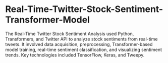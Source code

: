 # Real-Time-Twitter-Stock-Sentiment-Transformer-Model
The Real-Time Twitter Stock Sentiment Analysis used Python, Transformers, and Twitter API to analyze stock sentiments from real-time tweets. It involved data acquisition, preprocessing, Transformer-based model training, real-time sentiment classification, and visualizing sentiment trends. Key technologies included TensorFlow, Keras, and Tweepy.
